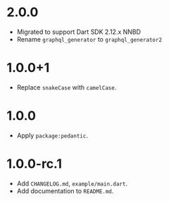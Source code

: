 # 2.0.0
* Migrated to support Dart SDK 2.12.x NNBD
* Rename `graphql_generator` to `graphql_generator2`

# 1.0.0+1
* Replace `snakeCase` with `camelCase`.

# 1.0.0
* Apply `package:pedantic`.

# 1.0.0-rc.1
* Add `CHANGELOG.md`, `example/main.dart`.
* Add documentation to `README.md`.